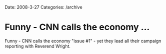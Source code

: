 Date: 2008-3-27
Categories: /archive

# Funny - CNN calls the economy ...

Funny - CNN calls the economy &quot;issue #1&quot;  - yet they lead all their campaign reporting with Reverend Wright.

